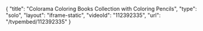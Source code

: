 {
    "title": "Colorama Coloring Books Collection with Coloring Pencils",
    "type": "solo",
    "layout": "iframe-static",
    "videoId": "112392335",
    "url": "\/tvpembed\/112392335"
}